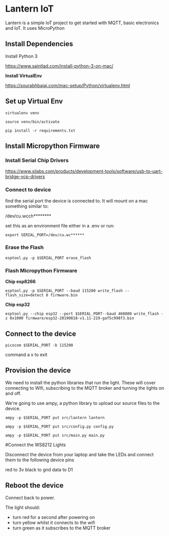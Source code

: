 # Lantern IoT

Lantern is a simple IoT project to get started with MQTT, basic electronics and IoT. It uses MicroPython

## Install Dependencies
Install Python 3

https://www.saintlad.com/install-python-3-on-mac/


**Install VirtualEnv**

https://sourabhbajaj.com/mac-setup/Python/virtualenv.html


## Set up Virtual Env
```
virtualenv venv

source venv/bin/activate

pip install -r requirements.txt
```

## Install Micropython Firmware

### Install Serial Chip Drivers

https://www.silabs.com/products/development-tools/software/usb-to-uart-bridge-vcp-drivers

### Connect to device

find the serial port the device is connected to. It will mount on a mac something similar to:

/dev/cu.wcch********

set this as an environment file either in a .env or run:

```
export SERIAL_PORT=/dev/cu.wc******
```


### Erase the Flash
```
esptool.py -p $SERIAL_PORT erase_flash
```
### Flash Micropython Firmware


**Chip esp8266**
```
esptool.py -p $SERIAL_PORT --baud 115200 write_flash --flash_size=detect 0 firmware.bin
```

**Chip esp32**
```
esptool.py --chip esp32 --port $SERIAL_PORT--baud 460800 write_flash -z 0x1000 firmware/esp32-20190818-v1.11-219-gaf5c998f3.bin  
```

## Connect to the device

```
picocom $SERIAL_PORT -b 115200
```

command a x to exit


## Provision the device
We need to install the python libraries that run the light. These will cover connecting to Wifi, subscribing to the MQTT broker and turning the lights on and off.

We're going to use ampy, a python library to upload our source files to the device.


```
ampy -p $SERIAL_PORT put src/lantern lantern

ampy -p $SERIAL_PORT put src/config.py config.py

ampy -p $SERIAL_PORT put src/main.py main.py
```


#Connect the WS8212 Lights

Disconnect the device from your laptop and take the LEDs and connect them to the following device pins

red to 3v
black to gnd
data to D1

## Reboot the device
Connect back to power.

The light should: 
 - turn red for a second after powering on
 - turn yellow whilst it connects to the wifi
 - turn green as it subscribes to the MQTT broker  